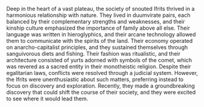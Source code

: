 Deep in the heart of a vast plateau, the society of snouted Ifrits thrived in a harmonious relationship with nature. They lived in duumvirate pairs, each balanced by their complementary strengths and weaknesses, and their kinship culture emphasized the importance of family above all else. Their language was written in hieroglyphics, and their arcane technology allowed them to communicate with the spirits of the land. Their economy operated on anarcho-capitalist principles, and they sustained themselves through sanguivorous diets and fishing. Their fashion was ritualistic, and their architecture consisted of yurts adorned with symbols of the comet, which was revered as a sacred entity in their monotheistic religion. Despite their egalitarian laws, conflicts were resolved through a judicial system. However, the Ifrits were unenthusiastic about such matters, preferring instead to focus on discovery and exploration. Recently, they made a groundbreaking discovery that could shift the course of their society, and they were excited to see where it would lead them.